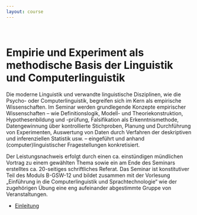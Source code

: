 ```yaml
---
layout: course
---
```


<br>

# Empirie und Experiment als methodische Basis der Linguistik und Computerlinguistik
Die moderne Linguistik und verwandte linguistische Disziplinen, wie die Psycho- oder Computerlinguistik, begreifen sich im Kern als empirische Wissenschaften. Im Seminar werden grundlegende Konzepte empirischer Wissenschaften – wie Definitionslogik, Modell- und Theoriekonstruktion, Hypothesenbildung und -prüfung, Falsifikation als Erkenntnismethode, Datengewinnung über kontrollierte Stichproben, Planung und Durchführung von Experimenten, Auswertung von Daten durch Verfahren der deskriptiven und inferenziellen Statistik usw. – eingeführt und anhand (computer)linguistischer Fragestellungen konkretisiert.

Der Leistungsnachweis erfolgt durch einen ca. einstündigen mündlichen Vortrag zu einem gewählten Thema sowie ein am Ende des Seminars erstelltes ca. 20-seitiges schriftliches Referat. Das Seminar ist konstitutiver Teil des Moduls B-GSW-12 und bildet zusammen mit der Vorlesung „Einführung in die Computerlinguistik und Sprachtechnologie“ wie der zugehörigen Übung eine eng aufeinander abgestimmte Gruppe von Veranstaltungen.


* [Einleitung](/downloads/teaching/ss2019/clst_s/Empirie-sh.pdf)
